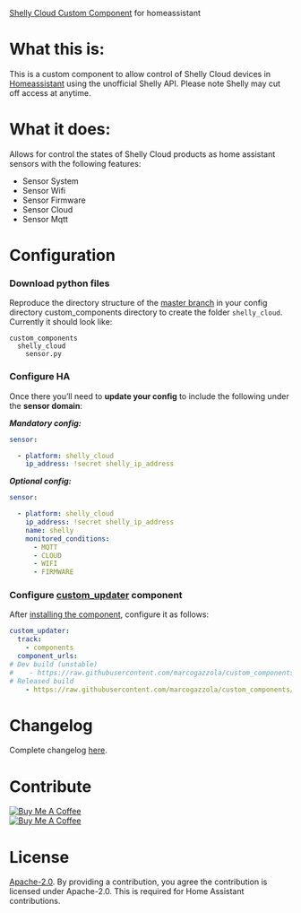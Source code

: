 [Shelly Cloud Custom Component](https://github.com/marcogazzola/custom_components) for homeassistant

# What this is:
This is a custom component to allow control of Shelly Cloud devices in [Homeassistant](https://home-assistant.io) using the unofficial Shelly API. Please note Shelly may cut off access at anytime.

# What it does:
Allows for control the states of Shelly Cloud products as home assistant sensors with the following features:

* Sensor System
* Sensor Wifi
* Sensor Firmware
* Sensor Cloud
* Sensor Mqtt

# Configuration
### Download python files
Reproduce the directory structure of the [master branch](https://github.com/marcogazzola/custom_components) in your config directory custom_components directory to create the folder `shelly_cloud`. Currently it should look like:
```
custom_components
  shelly_cloud
    sensor.py
```
### Configure HA
Once there you’ll need to **update your config** to include the following under the **sensor domain**:

***Mandatory config:***
```yaml
sensor:

  - platform: shelly_cloud
    ip_address: !secret shelly_ip_address
```
***Optional config:***
```yaml
sensor:

  - platform: shelly_cloud
    ip_address: !secret shelly_ip_address
    name: shelly
    monitored_conditions:
      - MQTT
      - CLOUD
      - WIFI
      - FIRMWARE
```

### Configure [custom_updater](https://github.com/custom-components/custom_updater) component
After [installing the component](https://github.com/custom-components/custom_updater/wiki/Installation), configure it as follows:

```yaml
custom_updater:
  track:
    - components
  component_urls:
# Dev build (unstable)
#    - https://raw.githubusercontent.com/marcogazzola/custom_components/dev/custom_components.json
# Released build
    - https://raw.githubusercontent.com/marcogazzola/custom_components/master/custom_components.json


```


# Changelog
Complete changelog [here](https://github.com/marcogazzola/custom_components/blob/master/CHANGELOG.md).

# Contribute
<a href="https://www.buymeacoffee.com/Gazzolinho" target="_blank"><img src="https://www.buymeacoffee.com/assets/img/custom_images/orange_img.png" alt="Buy Me A Coffee" style="height: auto !important;width: auto !important;" ></a>
<br>
<a href="https://paypal.me/pools/c/8cMcW6wRNZ" target="_blank"><img src="https://www.paypalobjects.com/webstatic/mktg/logo/pp_cc_mark_37x23.jpg" alt="Buy Me A Coffee" style="height: auto !important;width: auto !important;" ></a>


# License
[Apache-2.0](LICENSE). By providing a contribution, you agree the contribution is licensed under Apache-2.0. This is required for Home Assistant contributions.
